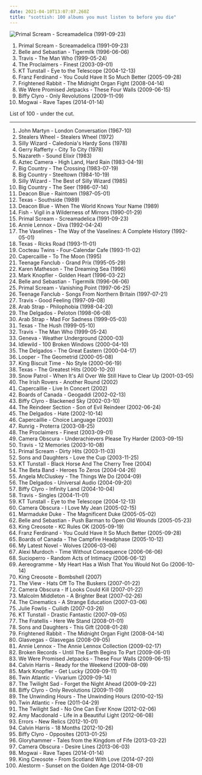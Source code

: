 ```yaml
---
date: 2021-04-10T13:07:07.260Z
title: "scottish: 100 albums you must listen to before you die"
---
```

![Primal Scream - Screamadelica (1991-09-23)](https://img.discogs.com/KbEA0Z4oGhEloTrutGczE1L14Wo=/fit-in/600x600/filters:strip_icc():format(jpeg):mode_rgb():quality(90)/discogs-images/R-1735942-1240055135.jpeg.jpg "Primal Scream - Screamadelica (1991-09-23)")
<ol class="albums">
<li data-cover="https://img.discogs.com/KbEA0Z4oGhEloTrutGczE1L14Wo=/fit-in/600x600/filters:strip_icc():format(jpeg):mode_rgb():quality(90)/discogs-images/R-1735942-1240055135.jpeg.jpg" data-tags="psychedelic, indie" role="button">Primal Scream - Screamadelica (1991-09-23)</li>
<li data-cover="http://coverartarchive.org/release/dbd2e4d7-ad8f-3b53-9184-9c1554fb3b09/18848392355-500.jpg" data-tags="indie, indie pop" role="button">Belle and Sebastian - Tigermilk (1996-06-06)</li>
<li data-cover="http://coverartarchive.org/release/bcbc7ed8-6b81-31d3-85d5-7cca535210dd/17694457523-500.jpg" data-tags="britpop" role="button">Travis - The Man Who (1999-05-24)</li>
<li data-cover="https://img.discogs.com/3cJprwd-XZTGvFCOSiAflbEBewQ=/fit-in/160x160/filters:strip_icc():format(jpeg):mode_rgb():quality(90)/discogs-images/R-728468-1394138699-6330.jpeg.jpg" data-tags="pop, rock, 80s, folk, scottish, folk rock" role="button">The Proclaimers - Finest (2003-09-01)</li>
<li data-cover="https://img.discogs.com/uab3AD5Gc4ImQL_OSmNQqaSwO1Y=/fit-in/600x591/filters:strip_icc():format(jpeg):mode_rgb():quality(90)/discogs-images/R-664042-1478671475-7937.jpeg.jpg" data-tags="female vocalists" role="button">KT Tunstall - Eye to the Telescope (2004-12-13)</li>
<li data-cover="http://coverartarchive.org/release/3e22c870-8aea-4f5a-8ecc-348df4f39165/1560405303-500.jpg" data-tags="indie rock, rock" role="button">Franz Ferdinand - You Could Have It So Much Better (2005-09-28)</li>
<li data-cover="http://coverartarchive.org/release/a6d21839-661c-4e80-93be-667e31a5df3a/21277386149-500.jpg" data-tags="indie" role="button">Frightened Rabbit - The Midnight Organ Fight (2008-04-14)</li>
<li data-cover="http://coverartarchive.org/release/08c90c15-a83f-3e50-9ad2-105d7dd1312a/3175878701-500.jpg" data-tags="indie rock" role="button">We Were Promised Jetpacks - These Four Walls (2009-06-15)</li>
<li data-cover="http://coverartarchive.org/release/2c747c3f-877b-45cf-ab7e-89c15b0c98c0/3366550064-500.jpg" data-tags="rock, alternative rock, alternative, indie rock" role="button">Biffy Clyro - Only Revolutions (2009-11-09)</li>
<li data-cover="http://coverartarchive.org/release/eac0fab9-d4d3-452a-a90e-12648c291187/8379301227-500.jpg" data-tags="post-rock" role="button">Mogwai - Rave Tapes (2014-01-14)</li>
</ol>
List of 100 - under the cut.
<!-- more -->

_________________

<ol class="albums">
<li data-cover="http://coverartarchive.org/release/643eb27d-87af-49c2-a6c5-4192db8736df/19705565467-500.jpg" data-tags="60s, folk, singer-songwriter, scottish, british folk, debut album, on-demand, j martyn" role="button">
John Martyn - London Conversation (1967-10)
</li>
<li data-cover="http://coverartarchive.org/release/89c45b2b-897f-4ffa-8136-f89ef03e1d1b/24154174541-500.jpg" data-tags="70s, rock" role="button">
Stealers Wheel - Stealers Wheel (1972)
</li>
<li data-cover="http://coverartarchive.org/release/8f92b531-f09a-4dec-b954-2d3af9d3e961/27167515064-500.jpg" data-tags="folk, scottish, celtic, scottish folk" role="button">
Silly Wizard - Caledonia's Hardy Sons (1978)
</li>
<li data-cover="http://coverartarchive.org/release/bc5ab3ea-d4d8-49ae-ba97-e7eee6aec751/19104189214-500.jpg" data-tags="70s, soft rock" role="button">
Gerry Rafferty - City To City (1978)
</li>
<li data-cover="https://img.discogs.com/tecjsc5LhzvHJAyq6enRDCzY03I=/fit-in/600x450/filters:strip_icc():format(jpeg):mode_rgb():quality(90)/discogs-images/R-10997740-1507921116-4317.jpeg.jpg" data-tags="classic rock, rock, british, hard rock, scottish, california, aleister crowley, british rock, christopher lee, aleyster crowley, scottish rock, argeu california seixas, silvio passos, wilson seixas, california seixas, aleister, raul seixas, amidio junior, anyzio rocha, nova california seixas, mucajai, argeu california, beto juara, don kalifa, caracarai, donkalifa, aleystercrowley, simplesdemais, os putos brothers, aleyster, silva alhandra, krica morena bela, boa vista, roraima, kricamorena, familia santos, argeu, krica morena, mosca navarro, aleyster crowley bernardo de andrade" role="button">
Nazareth - Sound Elixir (1983)
</li>
<li data-cover="https://img.discogs.com/_y82B3cOlJwBrix7kSIQD-9_o_A=/fit-in/600x598/filters:strip_icc():format(jpeg):mode_rgb():quality(90)/discogs-images/R-2189949-1482928999-3558.jpeg.jpg" data-tags="80s, new wave" role="button">
Aztec Camera - High Land, Hard Rain (1983-04-19)
</li>
<li data-cover="http://coverartarchive.org/release/417c5e1d-279e-4f55-b8c1-e1bc141e9bd4/15998998041-500.jpg" data-tags="80s, rock, new wave" role="button">
Big Country - The Crossing (1983-07-19)
</li>
<li data-cover="http://coverartarchive.org/release/1ef7f82e-1dff-4ca4-9f8f-a77264c4b2bc/20386264258-500.jpg" data-tags="rock, 80s, scottish, steve lillywhite" role="button">
Big Country - Steeltown (1984-10-19)
</li>
<li data-cover="http://coverartarchive.org/release/e07504a6-258f-4bb3-b444-e872e5d9d829/2133522084-500.jpg" data-tags="scottish, folk, scottish folk" role="button">
Silly Wizard - The Best of Silly Wizard (1985)
</li>
<li data-cover="http://coverartarchive.org/release/4079a779-6da4-4b04-b3c0-c524248679fa/25401507987-500.jpg" data-tags="rock, 80s, scottish" role="button">
Big Country - The Seer (1986-07-14)
</li>
<li data-cover="https://img.discogs.com/E7_CDzDUg-Zwwa199ioyPr1tbuM=/fit-in/600x594/filters:strip_icc():format(jpeg):mode_rgb():quality(90)/discogs-images/R-1673085-1235996704.jpeg.jpg" data-tags="scottish" role="button">
Deacon Blue - Raintown (1987-05-01)
</li>
<li data-cover="http://coverartarchive.org/release/0fc8e77b-310d-4245-9c80-3896bb83d4d7/5728592308-500.jpg" data-tags="pop, scottish" role="button">
Texas - Southside (1989)
</li>
<li data-cover="http://coverartarchive.org/release/ba8a0e2e-3254-41e2-9b1a-deae14456d02/11825155352-500.jpg" data-tags="scottish" role="button">
Deacon Blue - When The World Knows Your Name (1989)
</li>
<li data-cover="http://coverartarchive.org/release/e4f89722-92fb-48a2-9518-9e23e5cbfa08/3288708576-500.jpg" data-tags="progressive rock" role="button">
Fish - Vigil in a Wilderness of Mirrors (1990-01-29)
</li>
<li data-cover="https://img.discogs.com/KbEA0Z4oGhEloTrutGczE1L14Wo=/fit-in/600x600/filters:strip_icc():format(jpeg):mode_rgb():quality(90)/discogs-images/R-1735942-1240055135.jpeg.jpg" data-tags="psychedelic, indie" role="button">
Primal Scream - Screamadelica (1991-09-23)
</li>
<li data-cover="http://coverartarchive.org/release/96964bbe-81f0-3d3a-8ec9-9e10362e089a/3130537879-500.jpg" data-tags="pop" role="button">
Annie Lennox - Diva (1992-04-24)
</li>
<li data-cover="http://coverartarchive.org/release/d16fceb3-9852-41d3-b9be-8d50fd110ae7/15842770700-500.jpg" data-tags="twee, scotland is for lovers" role="button">
The Vaselines - The Way of the Vaselines: A Complete History (1992-05-01)
</li>
<li data-cover="http://coverartarchive.org/release/7bade8ee-88a9-4669-9de7-b9c0d6e87b55/25150632111-500.jpg" data-tags="pop" role="button">
Texas - Ricks Road (1993-11-01)
</li>
<li data-cover="http://coverartarchive.org/release/646c6f8d-64bd-38ec-8cf3-3a5f5008cf88/7946166850-500.jpg" data-tags="dream pop" role="button">
Cocteau Twins - Four-Calendar Cafe (1993-11-02)
</li>
<li data-cover="https://img.discogs.com/8jqX15kVcalfEJ96BBUT_F3bsDQ=/fit-in/600x600/filters:strip_icc():format(jpeg):mode_rgb():quality(90)/discogs-images/R-2494595-1287379756.jpeg.jpg" data-tags="celtic" role="button">
Capercaillie - To The Moon (1995)
</li>
<li data-cover="https://img.discogs.com/R_DBxpkzS4iv3i4HrTVINHBXVlQ=/fit-in/600x600/filters:strip_icc():format(jpeg):mode_rgb():quality(90)/discogs-images/R-1637459-1233745460.jpeg.jpg" data-tags="power pop, 90s" role="button">
Teenage Fanclub - Grand Prix (1995-05-29)
</li>
<li data-cover="https://img.discogs.com/YRziZahXdzveoCheBipybmOTUaY=/fit-in/600x535/filters:strip_icc():format(jpeg):mode_rgb():quality(90)/discogs-images/R-1179678-1204125283.jpeg.jpg" data-tags="celtic" role="button">
Karen Matheson - The Dreaming Sea (1996)
</li>
<li data-cover="http://coverartarchive.org/release/ae9e24f6-b180-3236-9284-93e02fad1f25/15425216845-500.jpg" data-tags="soft rock, rock" role="button">
Mark Knopfler - Golden Heart (1996-03-22)
</li>
<li data-cover="http://coverartarchive.org/release/dbd2e4d7-ad8f-3b53-9184-9c1554fb3b09/18848392355-500.jpg" data-tags="indie, indie pop" role="button">
Belle and Sebastian - Tigermilk (1996-06-06)
</li>
<li data-cover="http://coverartarchive.org/release/300da8a4-ae20-4c2e-9043-d2e467089e2f/27400793904-500.jpg" data-tags="electronic, alternative, 90s" role="button">
Primal Scream - Vanishing Point (1997-06-25)
</li>
<li data-cover="https://img.discogs.com/I-oViWD7yaPbPfp-56ogVSe6K8o=/fit-in/600x469/filters:strip_icc():format(jpeg):mode_rgb():quality(90)/discogs-images/R-10404061-1538314922-5725.jpeg.jpg" data-tags="indie, rock, power pop, jangle pop, scottish" role="button">
Teenage Fanclub - Songs From Northern Britain (1997-07-21)
</li>
<li data-cover="https://via.placeholder.com/450" data-tags="rock" role="button">
Travis - Good Feeling (1997-09-08)
</li>
<li data-cover="http://coverartarchive.org/release/0c8f10cc-c39d-44bd-a6c7-3de06a4d8745/28068755551-500.jpg" data-tags="scottish, indie rock, 90s" role="button">
Arab Strap - Philophobia (1998-04-20)
</li>
<li data-cover="http://coverartarchive.org/release/362739f6-0103-445f-840f-a1186a9ffb82/21264323878-500.jpg" data-tags="indie pop, indie rock, scottish, glasgow" role="button">
The Delgados - Peloton (1998-06-08)
</li>
<li data-cover="https://img.discogs.com/bc_M_0j8qZTn3PmsrElDR7WhnIo=/fit-in/600x604/filters:strip_icc():format(jpeg):mode_rgb():quality(90)/discogs-images/R-5931337-1468593009-7013.jpeg.jpg" data-tags="indie rock, scottish" role="button">
Arab Strap - Mad For Sadness (1999-05-03)
</li>
<li data-cover="http://coverartarchive.org/release/1ae0468f-6eae-4c4e-aaf9-2b5e4d3aab57/9467402631-500.jpg" data-tags="pop, 90s" role="button">
Texas - The Hush (1999-05-10)
</li>
<li data-cover="http://coverartarchive.org/release/bcbc7ed8-6b81-31d3-85d5-7cca535210dd/17694457523-500.jpg" data-tags="britpop" role="button">
Travis - The Man Who (1999-05-24)
</li>
<li data-cover="https://img.discogs.com/tE_VwIMdwOb44Ij1ntxjMFdfgrE=/fit-in/300x300/filters:strip_icc():format(jpeg):mode_rgb():quality(90)/discogs-images/R-982490-1180518394.jpeg.jpg" data-tags="indie rock, britpop, scottish, aberdeen, scottish indie, new grave, soft male vocal" role="button">
Geneva - Weather Underground (2000-03)
</li>
<li data-cover="http://coverartarchive.org/release/dac0f15e-353a-4bf9-92ee-cb64880c0c75/28404506936-500.jpg" data-tags="indie rock, rock" role="button">
Idlewild - 100 Broken Windows (2000-04-10)
</li>
<li data-cover="http://coverartarchive.org/release/2aaf05de-5c75-41f9-8a3e-eccb04df3cff/23654745496-500.jpg" data-tags="british i like, gdchills00s" role="button">
The Delgados - The Great Eastern (2000-04-17)
</li>
<li data-cover="http://coverartarchive.org/release/88505bd8-af0c-38c9-a6bc-3c97355b671f/14143379922-500.jpg" data-tags="scottish" role="button">
Looper - The Geometrid (2000-05-08)
</li>
<li data-cover="https://img.discogs.com/mFo14TaBqT45JfDquPPfH7fm3fg=/fit-in/600x537/filters:strip_icc():format(jpeg):mode_rgb():quality(90)/discogs-images/R-29844-1503010433-3989.jpeg.jpg" data-tags="scottish, 00s, edinburgh, astralwerks, want it, scottish ergo the best" role="button">
King Biscuit Time - No Style (2000-06-19)
</li>
<li data-cover="https://img.discogs.com/el5QL_ICc5efCz1nY7ipzFxXqH0=/fit-in/600x587/filters:strip_icc():format(jpeg):mode_rgb():quality(90)/discogs-images/R-10047666-1490704383-8310.jpeg.jpg" data-tags="pop, rock" role="button">
Texas - The Greatest Hits (2000-10-20)
</li>
<li data-cover="http://coverartarchive.org/release/1c4bc874-9c6d-4220-a65e-d80b5b5e89df/20478219434-500.jpg" data-tags="indie rock" role="button">
Snow Patrol - When It's All Over We Still Have to Clear Up (2001-03-05)
</li>
<li data-cover="http://coverartarchive.org/release/915bd7aa-b5de-43e1-8643-0882b1206c9c/10262074175-500.jpg" data-tags="folk, scottish, celtic, irish folk, the irish rovers, t i rovers" role="button">
The Irish Rovers - Another Round (2002)
</li>
<li data-cover="https://img.discogs.com/zXGFWmIxUXnoWCRqDkI12dd30fI=/fit-in/240x240/filters:strip_icc():format(jpeg):mode_rgb():quality(90)/discogs-images/R-3079407-1314728850.jpeg.jpg" data-tags="scottish" role="button">
Capercaillie - Live In Concert (2002)
</li>
<li data-cover="http://coverartarchive.org/release/472c0a00-1d4e-4df4-b3e3-7d0276367efe/20976348409-500.jpg" data-tags="ambient, electronic" role="button">
Boards of Canada - Geogaddi (2002-02-13)
</li>
<li data-cover="https://via.placeholder.com/450" data-tags="alternative rock, rock" role="button">
Biffy Clyro - Blackened Sky (2002-03-10)
</li>
<li data-cover="https://img.discogs.com/ffPlsqzMs0LZqMwV9X35MLbbQ5I=/fit-in/400x400/filters:strip_icc():format(jpeg):mode_rgb():quality(90)/discogs-images/R-704721-1149803307.jpeg.jpg" data-tags="indie" role="button">
The Reindeer Section - Son of Evil Reindeer (2002-06-24)
</li>
<li data-cover="http://coverartarchive.org/release/093f980f-60de-3ade-ac6f-ee8143e5a527/27330653748-500.jpg" data-tags="indie" role="button">
The Delgados - Hate (2002-10-14)
</li>
<li data-cover="http://coverartarchive.org/release/9693a9e6-e27d-4039-b655-441066c2bcf3/21357485950-500.jpg" data-tags="celtic, scottish" role="button">
Capercaillie - Choice Language (2003)
</li>
<li data-cover="http://coverartarchive.org/release/0cf328ae-4fd1-46fb-a9de-94b18095166c/14658114418-500.jpg" data-tags="scottish, folk rock" role="button">
Runrig - Proterra (2003-08-25)
</li>
<li data-cover="https://img.discogs.com/3cJprwd-XZTGvFCOSiAflbEBewQ=/fit-in/160x160/filters:strip_icc():format(jpeg):mode_rgb():quality(90)/discogs-images/R-728468-1394138699-6330.jpeg.jpg" data-tags="pop, rock, 80s, folk, scottish, folk rock" role="button">
The Proclaimers - Finest (2003-09-01)
</li>
<li data-cover="http://coverartarchive.org/release/132e4ef7-8abb-4e41-8019-6d9057f0a440/7941565478-500.jpg" data-tags="indie pop" role="button">
Camera Obscura - Underachievers Please Try Harder (2003-09-15)
</li>
<li data-cover="http://coverartarchive.org/release/47a1f944-e46f-4a7e-b882-1632c9397176/15016689641-500.jpg" data-tags="britpop, indie" role="button">
Travis - 12 Memories (2003-10-08)
</li>
<li data-cover="https://img.discogs.com/pnllg9lV1ZIO0lR7tBy4x9mtFro=/fit-in/600x595/filters:strip_icc():format(jpeg):mode_rgb():quality(90)/discogs-images/R-8829013-1469641555-8927.jpeg.jpg" data-tags="2003" role="button">
Primal Scream - Dirty Hits (2003-11-03)
</li>
<li data-cover="http://coverartarchive.org/release/a301ee30-7a91-4bec-87b4-5c57ab46a7dd/23963641024-500.jpg" data-tags="indie rock" role="button">
Sons and Daughters - Love the Cup (2003-11-25)
</li>
<li data-cover="https://img.discogs.com/Jq2g9ZdIQ4wqqx8YNhCBD_iy2hc=/fit-in/600x593/filters:strip_icc():format(jpeg):mode_rgb():quality(90)/discogs-images/R-1320079-1425553276-4556.jpeg.jpg" data-tags="pop, rock, female vocalists, scottish, oldies, female vocalist, femmina, femmine, donne, uk invasion, donna, bella topolina, gnocca, voce femminile, occhi a cuoricino, voci femminili, kt tunstall - because i said so, k tunstall" role="button">
KT Tunstall - Black Horse And The Cherry Tree (2004)
</li>
<li data-cover="http://coverartarchive.org/release/05bc47ec-eaa8-3e1b-b705-07070f86f1ca/12340474874-500.jpg" data-tags="00s" role="button">
The Beta Band - Heroes To Zeros (2004-04-26)
</li>
<li data-cover="https://img.discogs.com/vAJQ3h62AUWHSg4o0gy7x6Twxms=/fit-in/600x595/filters:strip_icc():format(jpeg):mode_rgb():quality(90)/discogs-images/R-1089457-1360501153-7073.jpeg.jpg" data-tags="soul, alternative, folk, singer-songwriter" role="button">
Angela McCluskey - The Things We Do (2004-09)
</li>
<li data-cover="https://img.discogs.com/W5nsbrJsLD42qPoRFuvmKdSgBv0=/fit-in/500x500/filters:strip_icc():format(jpeg):mode_rgb():quality(90)/discogs-images/R-806065-1294691668.jpeg.jpg" data-tags="indie, scottish" role="button">
The Delgados - Universal Audio (2004-09-20)
</li>
<li data-cover="http://coverartarchive.org/release/fcaeef84-bddf-4370-83c8-d5f0cfb7569d/4713203915-500.jpg" data-tags="post-hardcore, rawk n roll" role="button">
Biffy Clyro - Infinity Land (2004-10-04)
</li>
<li data-cover="http://coverartarchive.org/release/a5cd2f5f-44fa-4bf5-87d1-2e8272553e28/7896482839-500.jpg" data-tags="indie" role="button">
Travis - Singles (2004-11-01)
</li>
<li data-cover="https://img.discogs.com/uab3AD5Gc4ImQL_OSmNQqaSwO1Y=/fit-in/600x591/filters:strip_icc():format(jpeg):mode_rgb():quality(90)/discogs-images/R-664042-1478671475-7937.jpeg.jpg" data-tags="female vocalists" role="button">
KT Tunstall - Eye to the Telescope (2004-12-13)
</li>
<li data-cover="https://img.discogs.com/XyiW-kwFm2P1-kT6nJK1KOJJtR4=/fit-in/600x607/filters:strip_icc():format(jpeg):mode_rgb():quality(90)/discogs-images/R-1695373-1460907898-9140.jpeg.jpg" data-tags="scottish, twee as fuck, if its not scottish its crap, radio palace" role="button">
Camera Obscura - I Love My Jean (2005-02-15)
</li>
<li data-cover="https://img.discogs.com/LtHLvnz8XHmBvd0X0Tk--4wY-GU=/fit-in/600x603/filters:strip_icc():format(jpeg):mode_rgb():quality(90)/discogs-images/R-2138497-1564557491-4173.jpeg.jpg" data-tags="scottish, progressive" role="button">
Marmaduke Duke - The Magnificent Duke (2005-05-02)
</li>
<li data-cover="https://via.placeholder.com/450" data-tags="indie pop, indie, 00s" role="button">
Belle and Sebastian - Push Barman to Open Old Wounds (2005-05-23)
</li>
<li data-cover="https://img.discogs.com/qrUAMr4L0zmEVkEeqtMa8ipafiQ=/fit-in/595x599/filters:strip_icc():format(jpeg):mode_rgb():quality(90)/discogs-images/R-2318732-1361053647-2033.jpeg.jpg" data-tags="scottish, indie folk, 00s, too early" role="button">
King Creosote - KC Rules OK (2005-09-19)
</li>
<li data-cover="http://coverartarchive.org/release/3e22c870-8aea-4f5a-8ecc-348df4f39165/1560405303-500.jpg" data-tags="indie rock, rock" role="button">
Franz Ferdinand - You Could Have It So Much Better (2005-09-28)
</li>
<li data-cover="http://coverartarchive.org/release/46448c2f-dbf1-49eb-a07a-ab9cb8d4ad4f/9818690351-500.jpg" data-tags="ambient, electronic" role="button">
Boards of Canada - The Campfire Headphase (2005-10-12)
</li>
<li data-cover="http://coverartarchive.org/release/2027f714-cf03-3b6a-bc32-137105892b35/24181119924-500.jpg" data-tags="folk" role="button">
My Latest Novel - Wolves (2006-03-06)
</li>
<li data-cover="http://coverartarchive.org/release/c7f170ef-5b55-4711-8820-48dac859f5e2/5105968554-500.jpg" data-tags="indie, folk, singer-songwriter" role="button">
Alexi Murdoch - Time Without Consequence (2006-06-06)
</li>
<li data-cover="http://coverartarchive.org/release/00953282-1c44-4bd5-92fc-19902004959e/7581509940-500.jpg" data-tags="alternative rock, progressive rock, scottish" role="button">
Sucioperro - Random Acts of Intimacy (2006-06-12)
</li>
<li data-cover="https://via.placeholder.com/450" data-tags="progressive rock" role="button">
Aereogramme - My Heart Has a Wish That You Would Not Go (2006-10-14)
</li>
<li data-cover="https://img.discogs.com/JCw3mVVx6DoftPMBMTELrorBskk=/fit-in/500x187/filters:strip_icc():format(jpeg):mode_rgb():quality(90)/discogs-images/R-3326127-1325874725.jpeg.jpg" data-tags="singer-songwriter, scottish, really fucking good" role="button">
King Creosote - Bombshell (2007)
</li>
<li data-cover="http://coverartarchive.org/release/d01e8648-c19e-4337-8ecf-a7ba8484d668/14348132710-500.jpg" data-tags="indie, indie rock" role="button">
The View - Hats Off To The Buskers (2007-01-22)
</li>
<li data-cover="https://img.discogs.com/5Ka0jlGe4GWXdNQPUDdAL4Ho9CA=/fit-in/600x533/filters:strip_icc():format(jpeg):mode_rgb():quality(90)/discogs-images/R-2677647-1396673342-7824.jpeg.jpg" data-tags="indie, female vocalists, scottish, stuff i like, drive-thru records" role="button">
Camera Obscura - If Looks Could Kill (2007-01-22)
</li>
<li data-cover="http://coverartarchive.org/release/9a4c61ca-5da2-4496-8d61-8760e46d3e25/13202971411-500.jpg" data-tags="indie, scottish, scotland, 2000s, the truth, depressingly beautiful, magic 108, jaarlijstje 2007, worn-out from overplay, ailenrocsmostlovedalbums" role="button">
Malcolm Middleton - A Brighter Beat (2007-02-26)
</li>
<li data-cover="http://coverartarchive.org/release/15cb3b91-8377-4a26-8fb4-4cb2d19376a7/8255060472-500.jpg" data-tags="indie rock, indie" role="button">
The Cinematics - A Strange Education (2007-03-06)
</li>
<li data-cover="https://img.discogs.com/o7ZCkp0veWJSv6Mtr7fqZHlyNUE=/fit-in/600x600/filters:strip_icc():format(jpeg):mode_rgb():quality(90)/discogs-images/R-3429124-1330188111.jpeg.jpg" data-tags="gaelic, scottish, celtic, folk" role="button">
Julie Fowlis - Cuilidh (2007-03-26)
</li>
<li data-cover="https://img.discogs.com/Ac6KrOzJLeBWuioFwn1OsSnLvgM=/fit-in/600x539/filters:strip_icc():format(jpeg):mode_rgb():quality(90)/discogs-images/R-1236134-1341822714-7399.jpeg.jpg" data-tags="pop, rock, folk" role="button">
KT Tunstall - Drastic Fantastic (2007-09-05)
</li>
<li data-cover="http://coverartarchive.org/release/a7cc45cd-0290-4178-8123-817ed02baca8/3470357156-500.jpg" data-tags="indie rock, rock, indie" role="button">
The Fratellis - Here We Stand (2008-01-01)
</li>
<li data-cover="http://coverartarchive.org/release/67668f88-9b70-3238-a6e2-91b25fd4fc62/4808264445-500.jpg" data-tags="british, alternative, indie rock" role="button">
Sons and Daughters - This Gift (2008-01-28)
</li>
<li data-cover="http://coverartarchive.org/release/a6d21839-661c-4e80-93be-667e31a5df3a/21277386149-500.jpg" data-tags="indie" role="button">
Frightened Rabbit - The Midnight Organ Fight (2008-04-14)
</li>
<li data-cover="http://coverartarchive.org/release/d12fb85f-fe28-4070-81b2-5a7e16411889/12851739538-500.jpg" data-tags="alternative" role="button">
Glasvegas - Glasvegas (2008-09-05)
</li>
<li data-cover="http://coverartarchive.org/release/82cbe67a-c4db-4f5b-834a-9224e2ced208/9461785430-500.jpg" data-tags="pop, female vocalists, rock, 90s, 00s" role="button">
Annie Lennox - The Annie Lennox Collection (2009-02-17)
</li>
<li data-cover="http://coverartarchive.org/release/97ca9de0-5234-41e3-9260-042cb1a561c3/17591175226-500.jpg" data-tags="indie" role="button">
Broken Records - Until The Earth Begins To Part (2009-06-01)
</li>
<li data-cover="http://coverartarchive.org/release/08c90c15-a83f-3e50-9ad2-105d7dd1312a/3175878701-500.jpg" data-tags="indie rock" role="button">
We Were Promised Jetpacks - These Four Walls (2009-06-15)
</li>
<li data-cover="http://coverartarchive.org/release/683d02c0-122f-4555-80ac-49c822023092/26593312635-500.jpg" data-tags="electronic" role="button">
Calvin Harris - Ready for the Weekend (2009-08-09)
</li>
<li data-cover="http://coverartarchive.org/release/43075c98-16b9-4d92-bb33-44a3a84d58a6/19979198538-500.jpg" data-tags="blues rock, rock" role="button">
Mark Knopfler - Get Lucky (2009-09-11)
</li>
<li data-cover="http://coverartarchive.org/release/05fb3e94-7b69-3c32-9254-b1fe3b2a39a5/16664882678-500.jpg" data-tags="rock, alternative, alternative rock, scottish, red bull, cds, less than 40 minutes" role="button">
Twin Atlantic - Vivarium (2009-09-14)
</li>
<li data-cover="http://coverartarchive.org/release/61e964e5-38c7-4c7c-8bc1-870f4340caf3/15403185325-500.jpg" data-tags="rock, indie rock, noise rock, post-punk, scottish, krautrock, dynamic, emusic, bobjebus16 owns this" role="button">
The Twilight Sad - Forget the Night Ahead (2009-09-22)
</li>
<li data-cover="http://coverartarchive.org/release/2c747c3f-877b-45cf-ab7e-89c15b0c98c0/3366550064-500.jpg" data-tags="rock, alternative rock, alternative, indie rock" role="button">
Biffy Clyro - Only Revolutions (2009-11-09)
</li>
<li data-cover="https://img.discogs.com/PHwjDlJt6skjl9kyVuDL9f2_mEE=/fit-in/600x602/filters:strip_icc():format(jpeg):mode_rgb():quality(90)/discogs-images/R-2158882-1451944709-9388.jpeg.jpg" data-tags="indie, indie rock" role="button">
The Unwinding Hours - The Unwinding Hours (2010-02-15)
</li>
<li data-cover="http://coverartarchive.org/release/277c5c17-f064-49c2-a2f1-16e32964ed0e/3850148439-500.jpg" data-tags="rock, alternative rock, scottish, accent, 2011 guitars" role="button">
Twin Atlantic - Free (2011-04-29)
</li>
<li data-cover="http://coverartarchive.org/release/e425ba2d-7794-4184-957b-356e95cb4045/20788074152-500.jpg" data-tags="indie, shoegaze, scottish, 10s, dynamic, fatcat, mvr rock radio, bobjebus16 owns this" role="button">
The Twilight Sad - No One Can Ever Know (2012-02-06)
</li>
<li data-cover="http://coverartarchive.org/release/413e5119-af1a-4095-b1bd-e85b9f1c24d2/18650180966-500.jpg" data-tags="indie rock, british, soft rock" role="button">
Amy Macdonald - Life in a Beautiful Light (2012-06-08)
</li>
<li data-cover="http://coverartarchive.org/release/d9ec740f-66f8-4699-af30-8399f77f794f/3845172666-500.jpg" data-tags="indie, scottish, glasgow, chillwave, 10s, rock action" role="button">
Errors - New Relics (2012-10-01)
</li>
<li data-cover="http://coverartarchive.org/release/4e32dd65-ee0b-47d0-a217-93752224f93f/11608487637-500.jpg" data-tags="electronic, dance, house" role="button">
Calvin Harris - 18 Months (2012-10-26)
</li>
<li data-cover="http://coverartarchive.org/release/0509dfec-c332-4a3c-8f41-ac0155b96476/25458040014-500.jpg" data-tags="rock" role="button">
Biffy Clyro - Opposites (2013-01-25)
</li>
<li data-cover="http://coverartarchive.org/release/79dc788a-c9ee-4b7c-9a4a-cdf6553b7857/7329298995-500.jpg" data-tags="power metal" role="button">
Gloryhammer - Tales from the Kingdom of Fife (2013-03-22)
</li>
<li data-cover="https://img.discogs.com/3ybdq9KcxwhzaklE5AnXvcMlc6M=/fit-in/600x533/filters:strip_icc():format(jpeg):mode_rgb():quality(90)/discogs-images/R-4622528-1507041760-6348.jpeg.jpg" data-tags="indie, indie pop" role="button">
Camera Obscura - Desire Lines (2013-06-03)
</li>
<li data-cover="http://coverartarchive.org/release/eac0fab9-d4d3-452a-a90e-12648c291187/8379301227-500.jpg" data-tags="post-rock" role="button">
Mogwai - Rave Tapes (2014-01-14)
</li>
<li data-cover="http://coverartarchive.org/release/a5c70a62-83c2-4583-952b-76cdc591c0a5/19810250132-500.jpg" data-tags="scottish" role="button">
King Creosote - From Scotland With Love (2014-07-20)
</li>
<li data-cover="http://coverartarchive.org/release/688c6472-0cb6-4f11-92be-c2685ce33702/8049734118-500.jpg" data-tags="folk metal, power metal" role="button">
Alestorm - Sunset on the Golden Age (2014-08-01)
</li>
</ol>